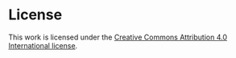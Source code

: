 # License

This work is licensed under the [Creative Commons Attribution 4.0 International license](https://creativecommons.org/licenses/by/4.0/).